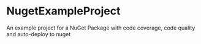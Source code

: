# NugetExampleProject
An example project for a NuGet Package with code coverage, code quality and auto-deploy to nuget
